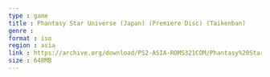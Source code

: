 ```yaml
---
type : game
title : Phantasy Star Universe (Japan) (Premiere Disc) (Taikenban)
genre : 
format : iso
region : asia
link : https://archive.org/download/PS2-ASIA-ROMS321COM/Phantasy%20Star%20Universe%20%28Japan%29%20%28Premiere%20Disc%29%20%28Taikenban%29.7z
size : 648MB
---
```

